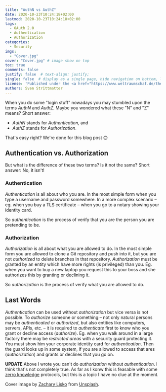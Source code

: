 ```yaml
---
title: "AuthN vs AuthZ"
date: 2020-10-23T10:24:18+02:00
lastmod: 2020-10-23T10:24:18+02:00
tags:
  - OAuth 2.0
  - Authentication
  - Authorization
categories:
  - Security
imgs:
  - "Cover.jpg"
cover: "Cover.jpg" # image show on top
toc: true
comments: false
justify: false  # text-align: justify;
single: false  # display as a single page, hide navigation on bottom, like as about page.
license: 'Published under the <a href="https://www.weltraumschaf.de/the-beer-ware-license.txt">THE BEER-WARE LICENSE</a>.'
authors: Sven Strittmatter
---
```


When you do some "login stuff" nowadays you may stumbled upon the  terms *AuthN* and *AuthZ*. Maybe you wondered what these "N" and "Z" means? Short answer:

- *AuthN*  stands for *Authentication*, and
- *AuthZ* stands for *Authorization*.

That's easy right? We're done for this blog post 🙃

## Authentication vs. Authorization

But what is the difference of these two terms? Is it not the same? Short answer: No, it isn't!

### Authentication

*Authentication* is all about who you are. In the most simple form when you type a username and password somewhere. In a more complex scenario – eg. when you buy a TLS certificate – when you go to a notary showing your identity card.

So *authentication* is the process of verify that you are the person you are pretending to be.

### Authorization

*Authorization* is all about what you are allowed to do. In the most simple form you are allowed to clone a Git repository and push into it, but you are not *authorized* to delete branches in that repository. *Authorization* must be granted by an entity which have more rights (is privileged) than you. Eg. when you want to buy a new laptop you request this to your boss and she authorizes this by granting or declining it.

So *authorization* is the process of verify what you are allowed to do.

## Last Words

*Authentication* can be used without *authorization* but vice versa is not possible. To *authorize* someone or something – not only natural persons may be *authenticated* or *authorized*, but also entities like computers, servers, APIs, etc. – it is required to *authenticate* first to know who you grant or decline access (*authorize*). Eg. when you walk around in a large factory there may be *restricted areas* with a security guard protecting it. You must show him your corporate identity card for *authentication*. Then the guard looks up in some system, if you are allowed to access that ares (*authorization*) and grants or declines that you go on.

**UPDATE** Above I wrote you can't do *authorization* without *authentication*. I think that's not completely true. As far as I konw this is feasable with some [zerro knowledge](https://en.wikipedia.org/wiki/Zero_knowledge) protocols, but this is a topic I have no clue at the moment.

Cover image by [Zachary Lisko](https://unsplash.com/@liskozac) from [Unsplash](https://unsplash.com/).